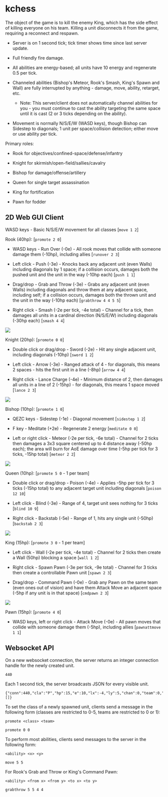 # kchess

The object of the game is to kill the enemy King, which has the side effect of killing everyone on his team. Killing a unit disconnects it from the game, requiring a reconnect and respawn.

- Server is on 1 second tick; tick timer shows time since last server update.

- Full friendly fire damage.

- All abilities are energy-based; all units have 10 energy and regenerate 0.5 per tick.

- Channeled abilities (Bishop's Meteor, Rook's Smash, King's Spawn and Wall) are fully interrupted by anything - damage, move, ability, retarget, etc.

    - Note: This server/client does not automatically channel abilities for you - you must continue to cast the ability targeting the same space until it is cast (2 or 3 ticks depending on the ability).

- Movement is normally N/S/E/W (WASD keys), though Bishop can Sidestep to diagonals; 1 unit per space/collision detection; either move or use ability per tick.


Primary roles:

  - Rook for objectives/confined-space/defense/infantry

  - Knight for skirmish/open-field/sallies/cavalry

  - Bishop for damage/offense/artillery

  - Queen for single target assassination

  - King for fortification

  - Pawn for fodder


2D Web GUI Client
-----------------

WASD keys - Basic N/S/E/W movement for all classes [```move 1 2```]

Rook (40hp): [```promote 2 0```]

  - WASD keys - Run Over (-0e) - All rook moves that collide with someone damage them (-10hp), including allies [```runover 2 3```]

  - Left click - Push (-3e) - Knocks back any adjacent unit (even Walls) including diagonals by 1 space; if a collision occurs, damages both the pushed unit and the unit in the way (-10hp each) [```push 1 1```]

  - Drag/drop - Grab and Throw (-3e) - Grabs any adjacent unit (even Walls) including diagonals and throw them at any adjacent space, including self; if a collision occurs, damages both the thrown unit and the unit in the way (-10hp each) [```grabthrow 4 4 5 5```]

  - Right click - Smash (-2e per tick, -4e total) - Channel for a tick, then damages all units in a cardinal direction (N/S/E/W) including diagonals (-30hp each) [```smash 4 4```]

![](rook.gif)

Knight (20hp): [```promote 0 0```]

  - Double click or drag/drop - Sword (-2e) - Hit any single adjacent unit, including diagonals (-10hp) [```sword 1 2```]

  - Left click - Arrow (-3e) - Ranged attack of 4 - for diagonals, this means 2 spaces - hits the first unit in a line (-8hp) [```arrow 4 4```]

  - Right click - Lance Charge (-4e) - Minimum distance of 2, then damages all units in a line of 2 (-15hp) - for diagonals, this means 1 space moved [```lance 2 3```] 

![](knight.gif)

Bishop (10hp): [```promote 1 0```]

  - QEZC keys - Sidestep (-1e) - Diagonal movement [```sidestep 1 2```]

  - F key - Meditate (+2e) - Regenerate 2 energy [```meditate 0 0```]

  - Left or right click - Meteor (-2e per tick, -6e total) - Channel for 2 ticks then damages a 3x3 square centered up to 4 distance away (-50hp each); the area will burn for AoE damage over time (-5hp per tick for 3 ticks, -15hp total) [```meteor 2 2```]

![](bishop.gif)

Queen (10hp): [```promote 5 0``` - 1 per team]

  - Double click or drag/drop - Poison (-4e) - Applies -5hp per tick for 3 ticks (-15hp total) to any adjacent target unit including diagonals [```poison 12 10```]
  
  - Left click - Blind (-3e) - Range of 4, target unit sees nothing for 3 ticks [```blind 10 9```]

  - Right click - Backstab (-5e) - Range of 1, hits any single unit (-50hp) [```backstab 2 3```]

![](queen.gif)

King (15hp): [```promote 3 0``` - 1 per team]

  - Left click - Wall (-2e per tick, -4e total) - Channel for 2 ticks then create a Wall (50hp) blocking a space [```wall 1 2```]

  - Right click - Spawn Pawn (-3e per tick, -9e total) - Channel for 3 ticks then create a controllable Pawn unit [```spawn 2 3```]

  - Drag/drop - Command Pawn (-0e) - Grab any Pawn on the same team (even ones out of vision) and have them Attack Move an adjacent space (-5hp if any unit is in that space) [```cmdpawn 2 3```]

![](king.gif)

Pawn (15hp): [```promote 4 0```]

  - WASD keys, left or right click - Attack Move (-0e) - All pawn moves that collide with someone damage them (-5hp), including allies [```pawnattmove 1 1```]


Websocket API
-------------

On a new websocket connection, the server returns an integer connection handle for the newly created unit.

    440

Each 1 second tick, the server broadcasts JSON for every visible unit.

    {"conn":440,"cla":"P","hp":15,"e":10,"lx":-4,"ly":5,"chan":0,"team":0,"stat":"","t":[]}

To set the class of a newly spawned unit, clients send a message in the following form (classes are restricted to 0-5, teams are restricted to 0 or 1):

    promote <class> <team>

    promote 0 0

To perform most abilities, clients send messages to the server in the following form:

    <ability> <x> <y>

    move 5 5

For Rook's Grab and Throw or King's Command Pawn:

    <ability> <from x> <from y> <to x> <to y>

    grabthrow 5 5 4 4
